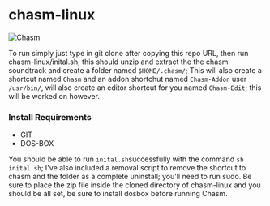 # chasm-linux

![Chasm](https://1.bp.blogspot.com/-7FgPZxq5ZNI/V81bh90o30I/AAAAAAAAE-w/B8xDIpY-4P885wxxZH1LnZKuanC8kIjHgCPcB/s1600/Chasm.jpg)

To run simply just type in git clone after copying this repo URL, then run chasm-linux/inital.sh; this should unzip and extract the the chasm soundtrack and create a folder named `$HOME/.chasm/`; This will also create a shortcut named `Chasm` and an addon shortchut named `Chasm-Addon` user `/usr/bin/`, will also create an editor shortcut for you named `Chasm-Edit`; this will be worked on however.

### Install Requirements

* GIT
* DOS-BOX

You should be able to run `inital.sh`successfully with the command `sh inital.sh`; I've also included a removal script to remove the shortcut to 
chasm and the folder as a complete uninstall; you'll need to run sudo. Be sure to place the zip file inside 
the cloned directory of chasm-linux and you should be all set, be sure to install dosbox before running 
Chasm.
